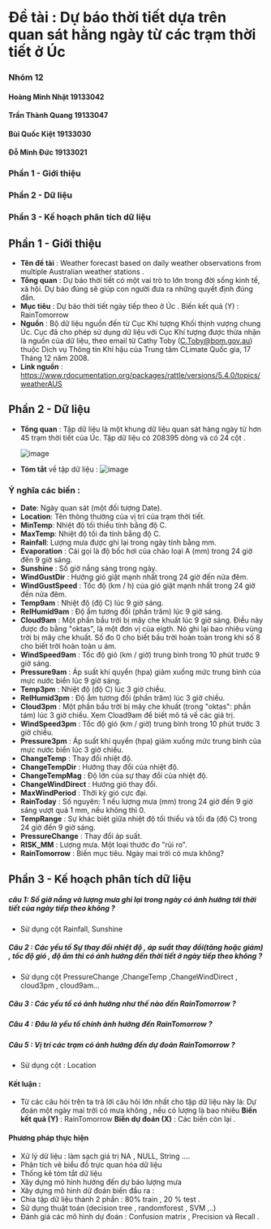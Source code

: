 # Đề tài : Dự báo thời tiết dựa trên quan sát hằng ngày từ các trạm thời tiết ở Úc
### Nhóm 12

#### Hoàng Minh Nhật 	19133042
#### Trần Thành Quang 	19133047
#### Bùi Quốc Kiệt	    19133030
#### Đỗ Minh Đức		    19133021

### Phần 1 - Giới thiệu
### Phần 2 - Dữ liệu
### Phần 3 - Kế hoạch phân tích dữ liệu

## Phần 1 - Giới thiệu
- **Tên đề tài** : Weather forecast based on daily weather observations from multiple Australian weather stations .
- **Tổng quan** : Dự báo thời tiết có một vai trò to lớn trong đời sống kinh tế, xã hội. Dự báo đúng sẽ giúp con người đưa ra những quyết định đúng đắn. 
- **Mục tiêu** : Dự báo thời tiết ngày tiếp theo ở Úc .
	Biến kết quả (Y) : RainTomorrow
- **Nguồn** : Bộ dữ liệu nguồn đến từ Cục Khí tượng Khối thịnh vượng chung Úc. Cục đã cho phép sử dụng dữ liệu với Cục Khí tượng được thừa nhận là nguồn của dữ liệu, theo email từ Cathy Toby (C.Toby@bom.gov.au) thuộc Dịch vụ Thông tin Khí hậu của Trung tâm CLimate Quốc gia, 17 Tháng 12 năm 2008.
- **Link nguồn** : https://www.rdocumentation.org/packages/rattle/versions/5.4.0/topics/weatherAUS

## Phần 2 - Dữ liệu

- **Tổng quan** : Tập dữ liệu là một khung dữ liệu quan sát hàng ngày từ hơn 45 trạm thời tiết của Úc. Tập dữ liệu có 208395 dòng và có 24 cột .

  ![image](https://user-images.githubusercontent.com/93425051/176414155-798778a7-1da3-434d-b7f2-2b50d1664acc.png) 

- **Tóm tắt** về tập dữ liệu : 
  ![image](https://user-images.githubusercontent.com/93425051/176414346-26cc6d83-2271-465e-91f8-fef19e1d1eba.png)

### Ý nghĩa các biến :

- **Date**: Ngày quan sát (một đối tượng Date).
- **Location**: Tên thông thường của vị trí của trạm thời tiết.
- **MinTemp**: Nhiệt độ tối thiểu tính bằng độ C.
- **MaxTemp**: Nhiệt độ tối đa tính bằng độ C.
- **Rainfall**: Lượng mưa được ghi lại trong ngày tính bằng mm.
- **Evaporation** : Cái gọi là độ bốc hơi của chảo loại A (mm) trong 24 giờ đến 9 giờ sáng.
- **Sunshine** : Số giờ nắng sáng trong ngày.
- **WindGustDir** : Hướng gió giật mạnh nhất trong 24 giờ  đến nửa đêm.
- **WindGustSpeed** : Tốc độ (km / h) của gió giật mạnh nhất trong 24 giờ đến nửa đêm.
- **Temp9am** : Nhiệt độ (độ C) lúc 9 giờ sáng.
- **RelHumid9am** : Độ ẩm tương đối (phần trăm) lúc 9 giờ sáng.
- **Cloud9am** : Một phần bầu trời bị mây che khuất lúc 9 giờ sáng. Điều này được đo bằng "oktas", là một đơn vị của eigth. Nó ghi lại bao nhiêu vùng trời bị mây che khuất. Số đo 0 cho biết bầu trời hoàn toàn trong khi số 8 cho biết trời hoàn toàn u ám.
- **WindSpeed9am** : Tốc độ gió (km / giờ) trung bình trong 10 phút trước 9 giờ sáng.
- **Pressure9am** : Áp suất khí quyển (hpa) giảm xuống mức trung bình của mực nước biển lúc 9 giờ sáng.
- **Temp3pm** : Nhiệt độ (độ C) lúc 3 giờ chiều.
- **RelHumid3pm** : Độ ẩm tương đối (phần trăm) lúc 3 giờ chiều.
- **Cloud3pm** : Một phần bầu trời bị mây che khuất (trong "oktas": phần tám) lúc 3 giờ chiều. Xem Cload9am để biết mô tả về các giá trị.
- **WindSpeed3pm** : Tốc độ gió (km / giờ) trung bình trong 10 phút trước 3 giờ chiều.
- **Pressure3pm** : Áp suất khí quyển (hpa) giảm xuống mức trung bình của mực nước biển lúc 3 giờ chiều.
- **ChangeTemp** : Thay đổi nhiệt độ.
- **ChangeTempDir** : Hướng thay đổi của nhiệt độ.
- **ChangeTempMag** : Độ lớn của sự thay đổi của nhiệt độ.
- **ChangeWindDirect** : Hướng gió thay đổi.
- **MaxWindPeriod** : Thời kỳ gió cực đại.
- **RainToday** : Số nguyên: 1 nếu lượng mưa (mm) trong 24 giờ đến 9 giờ sáng vượt quá 1 mm, nếu không thì 0.
- **TempRange** : Sự khác biệt giữa nhiệt độ tối thiểu và tối đa (độ C) trong 24 giờ đến 9 giờ sáng.
- **PressureChange** : Thay đổi áp suất.
- **RISK_MM** : Lượng mưa. Một loại thước đo "rủi ro".
- **RainTomorrow** : Biến mục tiêu. Ngày mai trời có mưa không?

## Phần 3 - Kế hoạch phân tích dữ liệu

##### câu 1:  Số giờ nắng và lượng mưa ghi lại trong ngày có ảnh hưởng tới thời tiết của ngày tiếp theo không ?

- Sử dụng cột Rainfall, Sunshine

##### Câu 2 : Các yếu tố Sự thay đổi nhiệt độ , áp suất thay đổi(tăng hoặc giảm) , tốc độ gió , độ ẩm thì có ảnh hưởng đến thời tiết ở ngày tiếp theo không ?

- Sử dụng cột PressureChange ,ChangeTemp ,ChangeWindDirect , cloud3pm , cloud9am…

##### Câu 3 :  Các yếu tố có ảnh hưởng như thế nào đến RainTomorrow ?

##### Câu 4 :  Đâu là yếu tố chính ảnh hưởng đến RainTomorrow ? 

##### Câu 5 :  Vị trí các trạm có ảnh hưởng đến dự đoán RainTomorrow ?

- Sử dụng cột : Location

#### Kết luận :  
  - Từ các câu hỏi trên ta trả lời câu hỏi lớn nhất cho tập dữ liệu này là: Dự đoán một ngày mai trời có mưa không , nếu có lượng là bao nhiêu
    **Biến kết quả (Y)** : RainTomorrow 
    **Biến dự đoán (X)** : Các biến còn lại .
    
#### Phương pháp thực hiện
- Xử lý dữ liệu : làm sạch giá trị NA , NULL, String ….
- Phân tích vẽ biểu đồ trực quan hóa dữ liệu
- Thống kê tóm tắt dữ liệu 
- Xây dựng mô hình hướng  đến dự báo lượng mưa
- Xây dựng mô hình dữ đoán biến đầu ra :
- Chia tập dữ liệu thành 2 phần : 80% train , 20 % test .
- Sử dụng thuật toán (decision tree , randomforest , SVM ,..)
- Đánh giá các mô hình dự đoán  :
  Confusion matrix , Precision và Recall .
  
